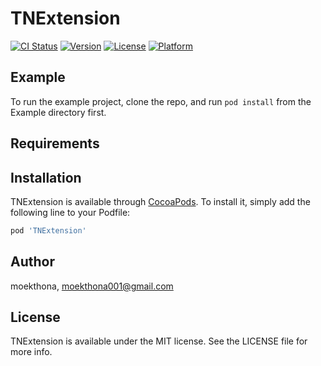 # TNExtension

[![CI Status](https://img.shields.io/travis/moekthona/TNExtension.svg?style=flat)](https://travis-ci.org/moekthona/TNExtension)
[![Version](https://img.shields.io/cocoapods/v/TNExtension.svg?style=flat)](https://cocoapods.org/pods/TNExtension)
[![License](https://img.shields.io/cocoapods/l/TNExtension.svg?style=flat)](https://cocoapods.org/pods/TNExtension)
[![Platform](https://img.shields.io/cocoapods/p/TNExtension.svg?style=flat)](https://cocoapods.org/pods/TNExtension)

## Example

To run the example project, clone the repo, and run `pod install` from the Example directory first.

## Requirements

## Installation

TNExtension is available through [CocoaPods](https://cocoapods.org). To install
it, simply add the following line to your Podfile:

```ruby
pod 'TNExtension'
```

## Author

moekthona, moekthona001@gmail.com

## License

TNExtension is available under the MIT license. See the LICENSE file for more info.
